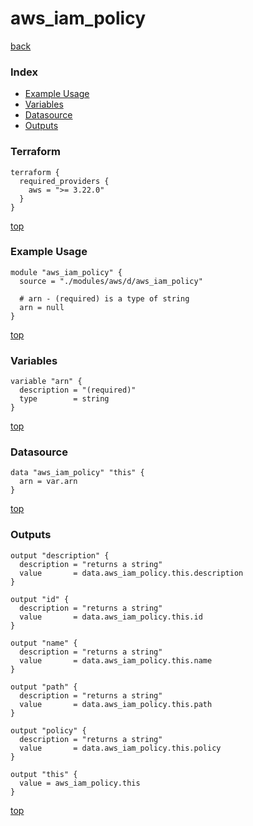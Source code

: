# aws_iam_policy
[back](../aws.md)
### Index
- [Example Usage](#example-usage)
- [Variables](#variables)
- [Datasource](#datasource)
- [Outputs](#outputs)
### Terraform
```hcl
terraform {
  required_providers {
    aws = ">= 3.22.0"
  }
}
```
[top](#index)
### Example Usage
```hcl
module "aws_iam_policy" {
  source = "./modules/aws/d/aws_iam_policy"

  # arn - (required) is a type of string
  arn = null
}
```
[top](#index)
### Variables
```hcl
variable "arn" {
  description = "(required)"
  type        = string
}
```
[top](#index)

### Datasource
```hcl
data "aws_iam_policy" "this" {
  arn = var.arn
}
```
[top](#index)
### Outputs
```hcl
output "description" {
  description = "returns a string"
  value       = data.aws_iam_policy.this.description
}

output "id" {
  description = "returns a string"
  value       = data.aws_iam_policy.this.id
}

output "name" {
  description = "returns a string"
  value       = data.aws_iam_policy.this.name
}

output "path" {
  description = "returns a string"
  value       = data.aws_iam_policy.this.path
}

output "policy" {
  description = "returns a string"
  value       = data.aws_iam_policy.this.policy
}

output "this" {
  value = aws_iam_policy.this
}
```
[top](#index)
